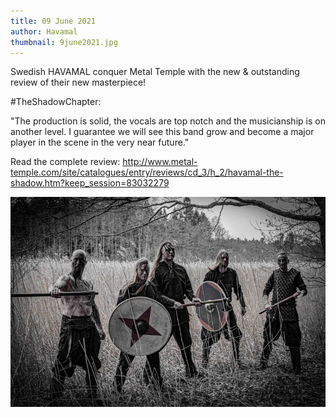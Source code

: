 ```yaml
---
title: 09 June 2021
author: Havamal
thumbnail: 9june2021.jpg
---
```


Swedish HAVAMAL conquer Metal Temple with the new & outstanding review of their new masterpiece!

\#TheShadowChapter:

"The production is solid, the vocals are top notch and the musicianship is on another level. I guarantee we will see this band grow and become a major player in the scene in the very near future."

Read the complete review:
<http://www.metal-temple.com/site/catalogues/entry/reviews/cd_3/h_2/havamal-the-shadow.htm?keep_session=83032279>

![9june2021.jpg](./9june2021.jpg)
